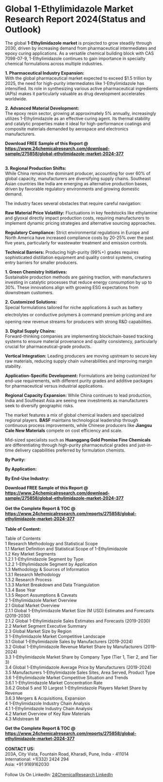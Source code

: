 <h1>Global 1-Ethylimidazole Market Research Report 2024(Status and Outlook)</h1><p>The global <strong>1-Ethylimidazole market</strong> is projected to grow steadily through 2030, driven by increasing demand from pharmaceutical intermediates and epoxy curing applications. As a versatile chemical building block with CAS 7098-07-9, 1-Ethylimidazole continues to gain importance in specialty chemical formulations across multiple industries.</p><p><strong>1. Pharmaceutical Industry Expansion:</strong><br>
With the global pharmaceutical market expected to exceed $1.5 trillion by 2025, the need for high-purity intermediates like 1-Ethylimidazole has intensified. Its role in synthesizing various active pharmaceutical ingredients (APIs) makes it particularly valuable as drug development accelerates worldwide.</p><p><strong>2. Advanced Material Development:</strong><br>
The epoxy resin sector, growing at approximately 5% annually, increasingly utilizes 1-Ethylimidazole as an effective curing agent. Its thermal stability and catalytic properties make it ideal for high-performance coatings and composite materials demanded by aerospace and electronics manufacturers.</p><div><b>Download FREE Sample of this Report @ 
            <a href="https://www.24chemicalresearch.com/download-sample/275858/global-ethylimidazole-market-2024-377">
            https://www.24chemicalresearch.com/download-sample/275858/global-ethylimidazole-market-2024-377</a></b></div><br><p><strong>3. Regional Production Shifts:</strong><br>
While China remains the dominant producer, accounting for over 60% of global capacity, manufacturers are diversifying supply chains. Southeast Asian countries like India are emerging as alternative production bases, driven by favorable regulatory environments and growing domestic demand.</p><p>The industry faces several obstacles that require careful navigation:</p><p><strong>Raw Material Price Volatility:</strong> Fluctuations in key feedstocks like ethylamine and glyoxal directly impact production costs, requiring manufacturers to implement dynamic pricing strategies and alternative sourcing approaches.</p><p><strong>Regulatory Compliance:</strong> Strict environmental regulations in Europe and North America have increased compliance costs by 20-25% over the past five years, particularly for wastewater treatment and emission controls.</p><p><strong>Technical Barriers:</strong> Producing high-purity (99%+) grades requires sophisticated distillation equipment and quality control systems, creating entry barriers for smaller producers.</p><p><strong>1. Green Chemistry Initiatives:</strong><br>
Sustainable production methods are gaining traction, with manufacturers investing in catalytic processes that reduce energy consumption by up to 30%. These innovations align with growing ESG expectations from downstream customers.</p><p><strong>2. Customized Solutions:</strong><br>
Special formulations tailored for niche applications â such as battery electrolytes or conductive polymers â command premium pricing and are opening new revenue streams for producers with strong R&amp;D capabilities.</p><p><strong>3. Digital Supply Chains:</strong><br>
Forward-thinking companies are implementing blockchain-based tracking systems to ensure material provenance and quality consistency, particularly crucial for pharmaceutical-grade products.</p><p><strong>Vertical Integration:</strong> Leading producers are moving upstream to secure key raw materials, reducing supply chain vulnerabilities and improving margin stability.</p><p><strong>Application-Specific Development:</strong> Formulations are being customized for end-use requirements, with different purity grades and additive packages for pharmaceutical versus industrial applications.</p><p><strong>Regional Capacity Expansion:</strong> While China continues to lead production, India and Southeast Asia are seeing new investments as manufacturers seek to diversify geographic risks.</p><p>The market features a mix of global chemical leaders and specialized regional players. <strong>BASF</strong> maintains technological leadership through continuous process improvements, while Chinese producers like <strong>Jiangsu Cale New Materials</strong> compete on cost efficiency and scale.</p><p>Mid-sized specialists such as <strong>Huanggang Gold Promise Fine Chemicals</strong> are differentiating through high-purity pharmaceutical grades and just-in-time delivery capabilities preferred by formulation chemists.</p><p><strong>By Purity:</strong></p><p><strong>By Application:</strong></p><p><strong>By End-Use Industry:</strong></p><div><b>Download FREE Sample of this Report @ 
            <a href="https://www.24chemicalresearch.com/download-sample/275858/global-ethylimidazole-market-2024-377">
            https://www.24chemicalresearch.com/download-sample/275858/global-ethylimidazole-market-2024-377</a></b></div><br><div><b>Get the Complete Report & TOC @ 
            <a href="https://www.24chemicalresearch.com/reports/275858/global-ethylimidazole-market-2024-377">
            https://www.24chemicalresearch.com/reports/275858/global-ethylimidazole-market-2024-377</a></b></div><br>
            <b>Table of Content:</b><p>Table of Contents<br />
1 Research Methodology and Statistical Scope<br />
1.1 Market Definition and Statistical Scope of 1-Ethylimidazole<br />
1.2 Key Market Segments<br />
1.2.1 1-Ethylimidazole Segment by Type<br />
1.2.2 1-Ethylimidazole Segment by Application<br />
1.3 Methodology & Sources of Information<br />
1.3.1 Research Methodology<br />
1.3.2 Research Process<br />
1.3.3 Market Breakdown and Data Triangulation<br />
1.3.4 Base Year<br />
1.3.5 Report Assumptions & Caveats<br />
2 1-Ethylimidazole Market Overview<br />
2.1 Global Market Overview<br />
2.1.1 Global 1-Ethylimidazole Market Size (M USD) Estimates and Forecasts (2019-2030)<br />
2.1.2 Global 1-Ethylimidazole Sales Estimates and Forecasts (2019-2030)<br />
2.2 Market Segment Executive Summary<br />
2.3 Global Market Size by Region<br />
3 1-Ethylimidazole Market Competitive Landscape<br />
3.1 Global 1-Ethylimidazole Sales by Manufacturers (2019-2024)<br />
3.2 Global 1-Ethylimidazole Revenue Market Share by Manufacturers (2019-2024)<br />
3.3 1-Ethylimidazole Market Share by Company Type (Tier 1, Tier 2, and Tier 3)<br />
3.4 Global 1-Ethylimidazole Average Price by Manufacturers (2019-2024)<br />
3.5 Manufacturers 1-Ethylimidazole Sales Sites, Area Served, Product Type<br />
3.6 1-Ethylimidazole Market Competitive Situation and Trends<br />
3.6.1 1-Ethylimidazole Market Concentration Rate<br />
3.6.2 Global 5 and 10 Largest 1-Ethylimidazole Players Market Share by Revenue<br />
3.6.3 Mergers & Acquisitions, Expansion<br />
4 1-Ethylimidazole Industry Chain Analysis<br />
4.1 1-Ethylimidazole Industry Chain Analysis<br />
4.2 Market Overview of Key Raw Materials<br />
4.3 Midstream M</p><div><b>Get the Complete Report & TOC @ 
            <a href="https://www.24chemicalresearch.com/reports/275858/global-ethylimidazole-market-2024-377">
            https://www.24chemicalresearch.com/reports/275858/global-ethylimidazole-market-2024-377</a></b></div><br><b>CONTACT US:</b><br>
            203A, City Vista, Fountain Road, Kharadi, Pune, India - 411014<br>
            International: +1(332) 2424 294<br>
            Asia: +91 9169162030 <br><br>
            Follow Us On LinkedIn: <a href="https://www.linkedin.com/company/24chemicalresearch/">24ChemicalResearch LinkedIn</a>